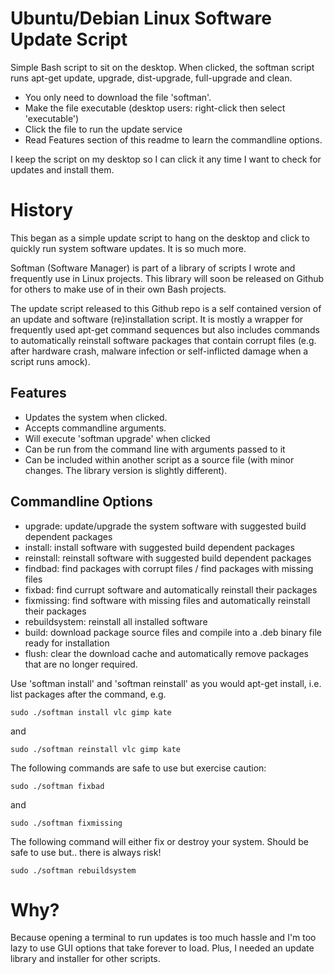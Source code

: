 # Ubuntu/Debian Linux Software Update Script
Simple Bash script to sit on the desktop. When clicked, the softman script runs apt-get update, upgrade, dist-upgrade, full-upgrade and clean.

* You only need to download the file 'softman'.
* Make the file executable (desktop users: right-click then select 'executable')
* Click the file to run the update service
* Read Features section of this readme to learn the commandline options.

I keep the script on my desktop so I can click it any time I want to check for updates and install them.

# History
This began as a simple update script to hang on the desktop and click to quickly run system software updates. It is so much more.

Softman (Software Manager) is part of a library of scripts I wrote and frequently use in Linux projects. This library will soon be released on Github for others to make use of in their own Bash projects.

The update script released to this Github repo is a self contained version of an update and software (re)installation script. It is mostly a wrapper for frequently used apt-get command sequences but also includes commands to automatically reinstall software packages that contain corrupt files (e.g. after hardware crash, malware infection or self-inflicted damage when a script runs amock).

## Features

* Updates the system when clicked.
* Accepts commandline arguments.
* Will execute 'softman upgrade' when clicked
* Can be run from the command line with arguments passed to it
* Can be included within another script as a source file (with minor changes. The library version is slightly different).

## Commandline Options

- upgrade: update/upgrade the system software with suggested build dependent packages
- install: install software with suggested build dependent packages
- reinstall: reinstall software with suggested build dependent packages
- findbad: find packages with corrupt files / find packages with missing files
- fixbad: find currupt software and automatically reinstall their packages
- fixmissing: find software with missing files and automatically reinstall their packages
- rebuildsystem: reinstall all installed software
- build: download package source files and compile into a .deb binary file ready for installation
- flush: clear the download cache and automatically remove packages that are no longer required.

Use 'softman install' and 'softman reinstall' as you would apt-get install, i.e. list packages after the command, e.g.

```
sudo ./softman install vlc gimp kate
```
and
```
sudo ./softman reinstall vlc gimp kate
```

The following commands are safe to use but exercise caution:
```
sudo ./softman fixbad
```
and
```
sudo ./softman fixmissing
```

The following command will either fix or destroy your system. Should be safe to use but.. there is always risk!
```
sudo ./softman rebuildsystem
```

# Why?
Because opening a terminal to run updates is too much hassle and I'm too lazy to use GUI options that take forever to load. Plus, I needed an update library and installer for other scripts.
